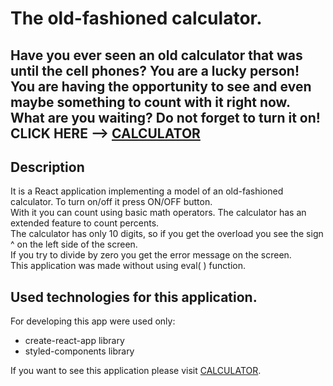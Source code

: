 # **The old-fashioned calculator.**
## Have you ever seen an old calculator that was until the cell phones? You are a lucky person! You are having the opportunity to see and even maybe something to count with it right now. What are you waiting? Do not forget to turn it on! CLICK HERE --> [CALCULATOR](https://armonlis.github.io/examples/calculator)
## **Description**

It is a React application implementing a model of an old-fashioned calculator. To turn on/off it press ON/OFF button.  
With it you can count using basic math operators. The calculator has an extended feature to count percents.  
The calculator has only 10 digits, so if you get the overload you see the sign ^ on the left side of the screen.  
If you try to divide by zero you get the error message on the screen.  
This application was made without using eval( ) function.

## **Used technologies for this application.**
For developing this app were used only:
- create-react-app library
- styled-components library

If you want to see this application please visit [CALCULATOR](https://armonlis.github.io/examples/calculator).
